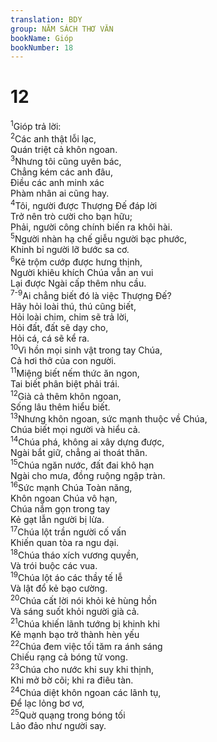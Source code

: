 ```yaml
---
translation: BDY
group: NĂM SÁCH THƠ VĂN
bookName: Gióp 
bookNumber: 18
---
```


<div class="title"><h1>12</h1></div>
<span class="verse giop_12_1"><sup>1</sup>Gióp trả lời:<br/></span>
<span class="verse giop_12_2"><sup>2</sup>Các anh thật lỗi lạc,<br/>Quán triệt cả khôn ngoan.<br/></span>
<span class="verse giop_12_3"><sup>3</sup>Nhưng tôi cũng uyên bác,<br/>Chẳng kém các anh đâu,<br/>Điều các anh minh xác<br/>Phàm nhân ai cũng hay.<br/></span>
<span class="verse giop_12_4"><sup>4</sup>Tôi, người được Thượng Đế đáp lời<br/>Trở nên trò cười cho bạn hữu;<br/>Phải, người công chính biến ra khôi hài.<br/></span>
<span class="verse giop_12_5"><sup>5</sup>Người nhàn hạ chế giễu người bạc phước,<br/>Khinh bỉ người lỡ bước sa cơ.<br/></span>
<span class="verse giop_12_6"><sup>6</sup>Kẻ trộm cướp được hưng thịnh,<br/>Người khiêu khích Chúa vẫn an vui<br/>Lại được Ngài cấp thêm nhu cầu.<br/></span>
<span class="verse giop_12_7 giop_12_8 giop_12_9"><sup>7-9</sup>Ai chẳng biết đó là việc Thượng Đế?<br/>Hãy hỏi loài thú, thú cũng biết,<br/>Hỏi loài chim, chim sẽ trả lời,<br/>Hỏi đất, đất sẽ dạy cho,<br/>Hỏi cá, cá sẽ kể ra.<br/></span>
<span class="verse giop_12_10"><sup>10</sup>Vì hồn mọi sinh vật trong tay Chúa,<br/>Cả hơi thở của con người.<br/></span>
<span class="verse giop_12_11"><sup>11</sup>Miệng biết nếm thức ăn ngon,<br/>Tai biết phân biệt phải trái.<br/></span>
<span class="verse giop_12_12"><sup>12</sup>Già cả thêm khôn ngoan,<br/>Sống lâu thêm hiểu biết.<br/></span>
<span class="verse giop_12_13"><sup>13</sup>Nhưng khôn ngoan, sức mạnh thuộc về Chúa,<br/>Chúa biết mọi người và hiểu cả.<br/></span>
<span class="verse giop_12_14"><sup>14</sup>Chúa phá, không ai xây dựng được,<br/>Ngài bắt giữ, chẳng ai thoát thân.<br/></span>
<span class="verse giop_12_15"><sup>15</sup>Chúa ngăn nước, đất đai khô hạn<br/>Ngài cho mưa, đồng ruộng ngập tràn.<br/></span>
<span class="verse giop_12_16"><sup>16</sup>Sức mạnh Chúa Toàn năng,<br/>Khôn ngoan Chúa vô hạn,<br/>Chúa nắm gọn trong tay<br/>Kẻ gạt lẫn người bị lừa.<br/></span>
<span class="verse giop_12_17"><sup>17</sup>Chúa lột trần người cố vấn<br/>Khiến quan tòa ra ngu dại.<br/></span>
<span class="verse giop_12_18"><sup>18</sup>Chúa tháo xích vương quyền,<br/>Và trói buộc các vua.<br/></span>
<span class="verse giop_12_19"><sup>19</sup>Chúa lột áo các thầy tế lễ<br/>Và lật đổ kẻ bạo cường.<br/></span>
<span class="verse giop_12_20"><sup>20</sup>Chúa cất lời nói khỏi kẻ hùng hồn<br/>Và sáng suốt khỏi người già cả.<br/></span>
<span class="verse giop_12_21"><sup>21</sup>Chúa khiến lãnh tướng bị khinh khi<br/>Kẻ mạnh bạo trở thành hèn yếu<br/></span>
<span class="verse giop_12_22"><sup>22</sup>Chúa đem việc tối tăm ra ánh sáng<br/>Chiếu rạng cả bóng tử vong.<br/></span>
<span class="verse giop_12_23"><sup>23</sup>Chúa cho nước khi suy khi thịnh,<br/>Khi mở bờ cõi; khi ra điêu tàn.<br/></span>
<span class="verse giop_12_24"><sup>24</sup>Chúa diệt khôn ngoan các lãnh tụ,<br/>Để lạc lỏng bơ vơ,<br/></span>
<span class="verse giop_12_25"><sup>25</sup>Quờ quạng trong bóng tối<br/>Lảo đảo như người say.</span>
